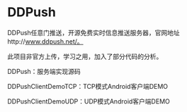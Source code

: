 ﻿# DDPush
DDPush任意门推送，开源免费实时信息推送服务器，官网地址http://www.ddpush.net/。


此项目非官方上传，学习之用，加入了部分代码的分析。


DDPush：服务端实现源码

DDPushClientDemoTCP：TCP模式Android客户端DEMO

DDPushClientDemoUDP：UDP模式Android客户端DEMO
